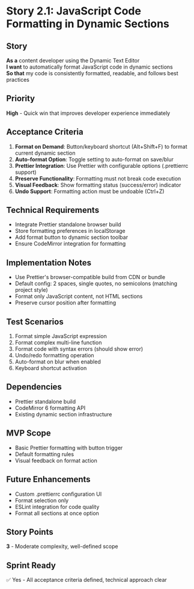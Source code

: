 # Story 2.1: JavaScript Code Formatting in Dynamic Sections

## Story
**As a** content developer using the Dynamic Text Editor  
**I want** to automatically format JavaScript code in dynamic sections  
**So that** my code is consistently formatted, readable, and follows best practices

## Priority
**High** - Quick win that improves developer experience immediately

## Acceptance Criteria
1. **Format on Demand**: Button/keyboard shortcut (Alt+Shift+F) to format current dynamic section
2. **Auto-format Option**: Toggle setting to auto-format on save/blur  
3. **Prettier Integration**: Use Prettier with configurable options (.prettierrc support)
4. **Preserve Functionality**: Formatting must not break code execution
5. **Visual Feedback**: Show formatting status (success/error) indicator
6. **Undo Support**: Formatting action must be undoable (Ctrl+Z)

## Technical Requirements
- Integrate Prettier standalone browser build
- Store formatting preferences in localStorage
- Add format button to dynamic section toolbar
- Ensure CodeMirror integration for formatting

## Implementation Notes
- Use Prettier's browser-compatible build from CDN or bundle
- Default config: 2 spaces, single quotes, no semicolons (matching project style)
- Format only JavaScript content, not HTML sections
- Preserve cursor position after formatting

## Test Scenarios
1. Format simple JavaScript expression
2. Format complex multi-line function
3. Format code with syntax errors (should show error)
4. Undo/redo formatting operation
5. Auto-format on blur when enabled
6. Keyboard shortcut activation

## Dependencies
- Prettier standalone build
- CodeMirror 6 formatting API
- Existing dynamic section infrastructure

## MVP Scope
- Basic Prettier formatting with button trigger
- Default formatting rules
- Visual feedback on format action

## Future Enhancements
- Custom .prettierrc configuration UI
- Format selection only
- ESLint integration for code quality
- Format all sections at once option

## Story Points
**3** - Moderate complexity, well-defined scope

## Sprint Ready
✅ Yes - All acceptance criteria defined, technical approach clear